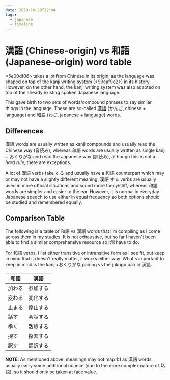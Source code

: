 ```yaml
---
date: 2020-10-20T22:04
tags:
  - japanese
  - timeline
---
```


# 漢語 (Chinese-origin) vs 和語 (Japanese-origin) word table


<5e00df06> takes a lot from Chinese in its origin, as the language was shaped
on top of the kanji writing system (<99eaf9c2>) in its history. However, on the
other hand, the kanji writing system was also adapted on top of the already
existing spoken Japanese language.

This gave birth to two sets of words/compound phrases to say similar things in
the language. These are so-called [漢語](https://en.wiktionary.org/wiki/%E6%BC%A2%E8%AA%9E#Japanese)
(かんご, chinese + language) and [和語](https://en.wiktionary.org/wiki/%E5%92%8C%E8%AA%9E)
(わご, japanese + language) words.

## Differences

漢語 words are usually written as kanji compounds and usually read the Chinese
way (音読み), whereas 和語 words are usually written as single kanji +
おくりがな and read the Japanese way (訓読み), although this is not a *hard*
*rule*, there are exceptions.

A lot of 漢語 verbs take する and usually have a 和語 counterpart which may or
may not have a slightly different meaning. 漢語 する verbs are usually used in
more official situations and sound more fancy/stiff, whereas 和語 words are
simpler and easier to the ear. However, it is normal in everyday Japanese
speech to use either in equal frequency so both options should be studied and
remembered equally.

## Comparison Table

The following is a table of 和語 vs 漢語 words that I'm compiling as I come
across them in my studies. It is not exhaustive, but so far I haven't been able
to find a similar comprehensive resource so it'll have to do.

For 和語 verbs, I list either transitive or intransitive form as I see fit, but
keep in mind that it doesn't really matter, it works either way. What's
important to keep in mind is the kanji+おくりがな pairing vs the jukugo pair in
漢語.

| 和語       | 漢語       |
|------------|------------|
| 加わる     | 参加する   |
| 変わる     | 変化する   |
| 止まる     | 停止する   |
| 話す       | 会話する   |
| 歩く       | 散歩する   |
| 探す       | 探索する   |
| 訳す       | 翻訳する   |

**NOTE**: As mentioned above, meanings may not map 1:1 as 漢語 words usually
carry some additional nuance (due to the more complex nature of 熟語), so it
should only be taken at face value.

